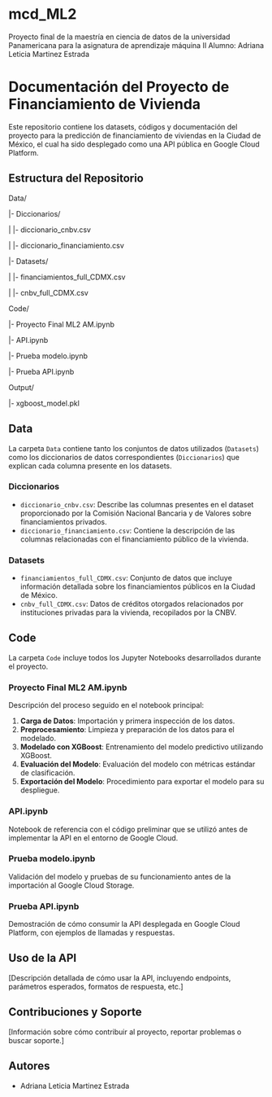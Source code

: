 # mcd_ML2
Proyecto final de la maestría en ciencia de datos de la universidad Panamericana para la asignatura de aprendizaje máquina II
Alumno: Adriana Leticia Martinez Estrada

# Documentación del Proyecto de Financiamiento de Vivienda

Este repositorio contiene los datasets, códigos y documentación del proyecto para la predicción de financiamiento de viviendas en la Ciudad de México, el cual ha sido desplegado como una API pública en Google Cloud Platform.

## Estructura del Repositorio
Data/

|- Diccionarios/

| |- diccionario_cnbv.csv

| |- diccionario_financiamiento.csv

|- Datasets/

| |- financiamientos_full_CDMX.csv

| |- cnbv_full_CDMX.csv

Code/

|- Proyecto Final ML2 AM.ipynb

|- API.ipynb

|- Prueba modelo.ipynb

|- Prueba API.ipynb

Output/

|- xgboost_model.pkl



## Data

La carpeta `Data` contiene tanto los conjuntos de datos utilizados (`Datasets`) como los diccionarios de datos correspondientes (`Diccionarios`) que explican cada columna presente en los datasets.

### Diccionarios

- `diccionario_cnbv.csv`: Describe las columnas presentes en el dataset proporcionado por la Comisión Nacional Bancaria y de Valores sobre financiamientos privados.
- `diccionario_financiamiento.csv`: Contiene la descripción de las columnas relacionadas con el financiamiento público de la vivienda.

### Datasets

- `financiamientos_full_CDMX.csv`: Conjunto de datos que incluye información detallada sobre los financiamientos públicos en la Ciudad de México.
- `cnbv_full_CDMX.csv`: Datos de créditos otorgados relacionados por instituciones privadas para la vivienda, recopilados por la CNBV.

## Code

La carpeta `Code` incluye todos los Jupyter Notebooks desarrollados durante el proyecto.

### Proyecto Final ML2 AM.ipynb

Descripción del proceso seguido en el notebook principal:

1. **Carga de Datos**: Importación y primera inspección de los datos.
2. **Preprocesamiento**: Limpieza y preparación de los datos para el modelado.
3. **Modelado con XGBoost**: Entrenamiento del modelo predictivo utilizando XGBoost.
4. **Evaluación del Modelo**: Evaluación del modelo con métricas estándar de clasificación.
5. **Exportación del Modelo**: Procedimiento para exportar el modelo para su despliegue.

### API.ipynb

Notebook de referencia con el código preliminar que se utilizó antes de implementar la API en el entorno de Google Cloud.

### Prueba modelo.ipynb

Validación del modelo y pruebas de su funcionamiento antes de la importación al Google Cloud Storage.

### Prueba API.ipynb

Demostración de cómo consumir la API desplegada en Google Cloud Platform, con ejemplos de llamadas y respuestas.

## Uso de la API

[Descripción detallada de cómo usar la API, incluyendo endpoints, parámetros esperados, formatos de respuesta, etc.]

## Contribuciones y Soporte

[Información sobre cómo contribuir al proyecto, reportar problemas o buscar soporte.]


## Autores

- Adriana Leticia Martinez Estrada



